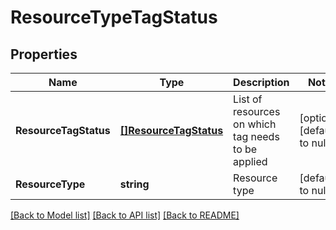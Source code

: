 # ResourceTypeTagStatus

## Properties
Name | Type | Description | Notes
------------ | ------------- | ------------- | -------------
**ResourceTagStatus** | [**[]ResourceTagStatus**](ResourceTagStatus.md) | List of resources on which tag needs to be applied  | [optional] [default to null]
**ResourceType** | **string** | Resource type | [default to null]

[[Back to Model list]](../README.md#documentation-for-models) [[Back to API list]](../README.md#documentation-for-api-endpoints) [[Back to README]](../README.md)

